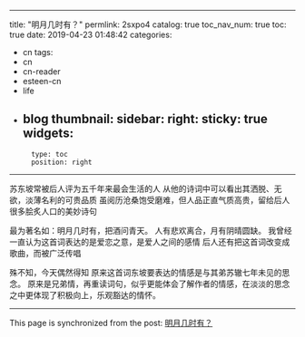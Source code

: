 
---
title: "明月几时有？"
permlink: 2sxpo4
catalog: true
toc_nav_num: true
toc: true
date: 2019-04-23 01:48:42
categories:
- cn
tags:
- cn
- cn-reader
- esteen-cn
- life
- blog
thumbnail: 
sidebar:
    right:
        sticky: true
widgets:
    -
        type: toc
        position: right
---


苏东坡常被后人评为五千年来最会生活的人
从他的诗词中可以看出其洒脱、无欲，淡薄名利的可贵品质
虽阅历沧桑饱受磨难，但人品正直气质高贵，留给后人很多脍炙人口的美妙诗句

最为著名如：明月几时有，把酒问青天。
人有悲欢离合，月有阴晴圆缺。
我曾经一直认为这首词表达的是爱恋之意，是爱人之间的感情
后人还有把这首词改变成歌曲，而被广泛传唱

殊不知，今天偶然得知
原来这首词东坡要表达的情感是与其弟苏辙七年未见的思念。
原来是兄弟情，再重读词句，似乎更能体会了解作者的情感，在淡淡的思念之中更体现了积极向上，乐观豁达的情怀。

- - -

This page is synchronized from the post: [明月几时有？](https://steemit.com/@andrewma/2sxpo4)

